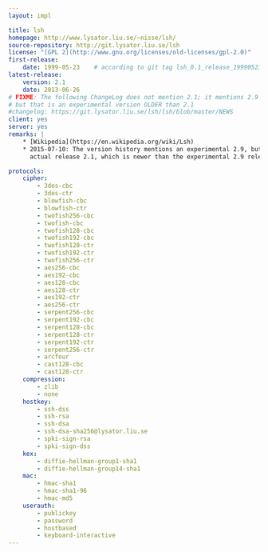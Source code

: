 ```yaml
---
layout: impl

title: lsh
homepage: http://www.lysator.liu.se/~nisse/lsh/
source-repository: http://git.lysator.liu.se/lsh
license: "[GPL 2](http://www.gnu.org/licenses/old-licenses/gpl-2.0)"
first-release:
    date: 1999-05-23    # according to git tag lsh_0.1_release_19990523
latest-release:
    version: 2.1
    date: 2013-06-26
# FIXME: The following ChangeLog does not mention 2.1; it mentions 2.9
# but that is an experimental version OLDER than 2.1
#changelog: https://git.lysator.liu.se/lsh/lsh/blob/master/NEWS
client: yes
server: yes
remarks: |
    * [Wikipedia](https://en.wikipedia.org/wiki/Lsh)
    * 2015-07-10: The version history mentions an experimental 2.9, but does NOT mention the
      actual release 2.1, which is newer than the experimental 2.9 release.

protocols:
    cipher:
        - 3des-cbc
        - 3des-ctr
        - blowfish-cbc
        - blowfish-ctr
        - twofish256-cbc
        - twofish-cbc
        - twofish128-cbc
        - twofish192-cbc
        - twofish128-ctr
        - twofish192-ctr
        - twofish256-ctr
        - aes256-cbc
        - aes192-cbc
        - aes128-cbc
        - aes128-ctr
        - aes192-ctr
        - aes256-ctr
        - serpent256-cbc
        - serpent192-cbc
        - serpent128-cbc
        - serpent128-ctr
        - serpent192-ctr
        - serpent256-ctr
        - arcfour
        - cast128-cbc
        - cast128-ctr
    compression:
        - zlib
        - none
    hostkey:
        - ssh-dss
        - ssh-rsa
        - ssh-dsa
        - ssh-dsa-sha256@lysator.liu.se
        - spki-sign-rsa
        - spki-sign-dss
    kex:
        - diffie-hellman-group1-sha1
        - diffie-hellman-group14-sha1
    mac:
        - hmac-sha1
        - hmac-sha1-96
        - hmac-md5
    userauth:
        - publickey
        - password
        - hostbased
        - keyboard-interactive
---
```

